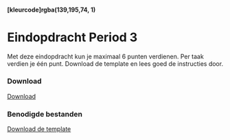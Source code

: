 #### [kleurcode]rgba(139,195,74, 1)

# Eindopdracht Period 3

Met deze eindopdracht kun je maximaal 6 punten verdienen. Per taak verdien je één punt.
Download de template en lees goed de instructies door.


### Download
<a href="https://elo.kw1c.nl/CMS/Studie/811%20ICT-Academie/811%20VakkenInhoud/%5BB.16%20JAV%5D%20Javascript/25187%20%C2%A0%20Applicatie-%20en%20mediaontwikkelaar/Periode%2003/Productie/02.%20Opdrachten/Eindopdracht.pdf" target="_blank">Download</a>

### Benodigde bestanden
<a href="https://elo.kw1c.nl/CMS/Studie/811%20ICT-Academie/811%20VakkenInhoud/%5BB.16%20JAV%5D%20Javascript/25187%20%C2%A0%20Applicatie-%20en%20mediaontwikkelaar/Periode%2003/Productie/03.%20Scripts/Eindopdracht.rar" target="_blank">Download de template</a>
